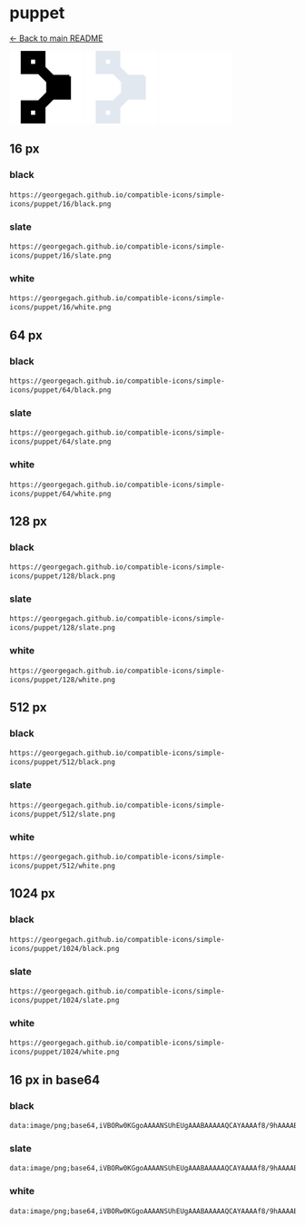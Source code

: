 # puppet

[← Back to main README](../../README.md)


<img src="./128/black.png" width="128" alt="puppet black icon" />
<img src="./128/slate.png" width="128" alt="puppet slate icon" />
<img src="./128/white.png" width="128" alt="puppet white icon" />

## 16 px

### black
```
https://georgegach.github.io/compatible-icons/simple-icons/puppet/16/black.png
```

### slate
```
https://georgegach.github.io/compatible-icons/simple-icons/puppet/16/slate.png
```

### white
```
https://georgegach.github.io/compatible-icons/simple-icons/puppet/16/white.png
```

## 64 px

### black
```
https://georgegach.github.io/compatible-icons/simple-icons/puppet/64/black.png
```

### slate
```
https://georgegach.github.io/compatible-icons/simple-icons/puppet/64/slate.png
```

### white
```
https://georgegach.github.io/compatible-icons/simple-icons/puppet/64/white.png
```

## 128 px

### black
```
https://georgegach.github.io/compatible-icons/simple-icons/puppet/128/black.png
```

### slate
```
https://georgegach.github.io/compatible-icons/simple-icons/puppet/128/slate.png
```

### white
```
https://georgegach.github.io/compatible-icons/simple-icons/puppet/128/white.png
```

## 512 px

### black
```
https://georgegach.github.io/compatible-icons/simple-icons/puppet/512/black.png
```

### slate
```
https://georgegach.github.io/compatible-icons/simple-icons/puppet/512/slate.png
```

### white
```
https://georgegach.github.io/compatible-icons/simple-icons/puppet/512/white.png
```

## 1024 px

### black
```
https://georgegach.github.io/compatible-icons/simple-icons/puppet/1024/black.png
```

### slate
```
https://georgegach.github.io/compatible-icons/simple-icons/puppet/1024/slate.png
```

### white
```
https://georgegach.github.io/compatible-icons/simple-icons/puppet/1024/white.png
```

## 16 px in base64

### black
```
data:image/png;base64,iVBORw0KGgoAAAANSUhEUgAAABAAAAAQCAYAAAAf8/9hAAAABmJLR0QA/wD/AP+gvaeTAAAA20lEQVQ4jZ3SP0pDQRDH8U8konYPjRYiXuVdI97CMjfQ0tYmteApPIJFDmAIKiagYBFFUIvdkEX37Yo/WJgdZr47f5a1xvj6cWYq2sj4FriL9vI/gHtc1BJLgGOMor2F/b8CPjDHm9D/C45wU4L0EnsXTXJvcYYDYZhPSc45rkuVrTTEo9/bGedayOkKr6WAGqCqGuAEe6WAfmJ3DbERPtYi+nu4zcEuhUk/xPOMT0ww6KogbWFT2Pd2fKUR1tcmrxcBK02FPcN7KbkLcIjTUlKqfsY3sO55pwb4BpqALDKEM+OZAAAAAElFTkSuQmCC
```

### slate
```
data:image/png;base64,iVBORw0KGgoAAAANSUhEUgAAABAAAAAQCAYAAAAf8/9hAAAABmJLR0QA/wD/AP+gvaeTAAABK0lEQVQ4jZ2QO07DQBiEv3HMqwELwiuKw1GoKSkpuQElN4AyJ6BGyik4AhUdEiYQBFEAUfCSPRQ4JIhkEzHV7L87n/4dUSrrPJ4g7TMscdNYT+oEFI2YdW2uSv8aCo8ESNwiNScFAxuoIXwIQMFcp/OyOhVA0qfQg+ENycCTRP1D+VkIor65vn5eLmad9M+xou288JHwmqGNuAdwgYDjrc2kBRD3A2m61AN6Q/DL7K73aipNcIpJvzcF7B2gNaaDgRoby6fIL1N18F8FAdldbw9YCb356WBciZhE+MqiC98lRorO/wCY8VFk7VrkAHlRzIOWEBeVPNqu1Ra7wS/YnjFeFcxjC0iw23GuseFfgIGcGR2Xt++h8EiATQ37IBQaVjxiVpWoln5hEuAL4uJyG/dg6ngAAAAASUVORK5CYII=
```

### white
```
data:image/png;base64,iVBORw0KGgoAAAANSUhEUgAAABAAAAAQCAYAAAAf8/9hAAAABmJLR0QA/wD/AP+gvaeTAAAA6klEQVQ4jZ2STWoCQRCFvwoG426IP4sgXsVrmFu4zA106daNa8FT5AhZeABlUNGBCFkkIeBzYQ8MTFsz5EFDUV3vq+ofCJK0UFkpFXqI5DJgE+Lv/wB2wKzK6AEGwFuIm5K6dQF/wAn4AQScgT7w7kEsDyQ9A0lhbwhMgB6QAseCZ2pmK2+yHDqSdIi8ziJ2hPJ4Zkvgy6txAXXkAiS9Am2vplEovneJCbePlYW8AR+xbnNJR0n7sD4lXSStJXXqHOER6AJPoUvC7fmGZpZFvCVAri0wDfGvZ74HeAHGnqmoRiTXCQugVQW4ArNTefC8vE6LAAAAAElFTkSuQmCC
```


